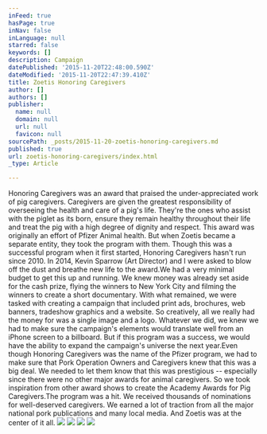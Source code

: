 ```yaml
---
inFeed: true
hasPage: true
inNav: false
inLanguage: null
starred: false
keywords: []
description: Campaign
datePublished: '2015-11-20T22:48:00.590Z'
dateModified: '2015-11-20T22:47:39.410Z'
title: Zoetis Honoring Caregivers
author: []
authors: []
publisher:
  name: null
  domain: null
  url: null
  favicon: null
sourcePath: _posts/2015-11-20-zoetis-honoring-caregivers.md
published: true
url: zoetis-honoring-caregivers/index.html
_type: Article

---
```

Honoring Caregivers was an award that praised the under-appreciated work of pig caregivers. Caregivers are given the greatest responsibility of overseeing the health and care of a pig's life. They're the ones who assist with the piglet as its born, ensure they remain healthy throughout their life and treat the pig with a high degree of dignity and respect. This award was originally an effort of Pfizer Animal health. But when Zoetis became a separate entity, they took the program with them. Though this was a successful program when it first started, Honoring Caregivers hasn't run since 2010\. In 2014, Kevin Sparrow (Art Director) and I were asked to blow off the dust and breathe new life to the award.We had a very minimal budget to get this up and running. We knew money was already set aside for the cash prize, flying the winners to New York City and filming the winners to create a short documentary. With what remained, we were tasked with creating a campaign that included print ads, brochures, web banners, tradeshow graphics and a website. So creatively, all we really had the money for was a single image and a logo. Whatever we did, we knew we had to make sure the campaign's elements would translate well from an iPhone screen to a billboard. But if this program was a success, we would have the ability to expand the campaign's universe the next year.Even though Honoring Caregivers was the name of the Pfizer program, we had to make sure that Pork Operation Owners and Caregivers knew that this was a big deal. We needed to let them know that this was prestigious -- especially since there were no other major awards for animal caregivers. So we took inspiration from other award shows to create the Academy Awards for Pig Caregivers.The program was a hit. We received thousands of nominations for well-deserved caregivers. We earned a lot of traction from all the major national pork publications and many local media. And Zoetis was at the center of it all. ![](https://the-grid-user-content.s3-us-west-2.amazonaws.com/37db9314-ac39-4266-aee8-cea1c24f18be.jpg)
![](https://the-grid-user-content.s3-us-west-2.amazonaws.com/bb21c2ea-7d0c-486b-90c9-cbaed89c5a51.png)
![](https://the-grid-user-content.s3-us-west-2.amazonaws.com/651fafe2-fc9d-41b0-bfce-1001981a55d4.jpg)
![](https://the-grid-user-content.s3-us-west-2.amazonaws.com/0f968148-7c46-42ad-9cec-d1b4de2a9dc3.jpg)